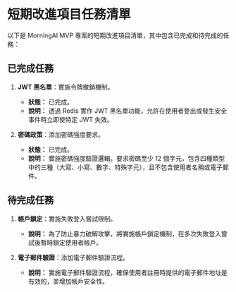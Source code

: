 # 短期改進項目任務清單

以下是 MorningAI MVP 專案的短期改進項目清單，其中包含已完成和待完成的任務：

## 已完成任務

1.  **JWT 黑名單**：實施令牌撤銷機制。
    *   **狀態：** 已完成。
    *   **說明：** 透過 Redis 實作 JWT 黑名單功能，允許在使用者登出或發生安全事件時立即使特定 JWT 失效。

2.  **密碼政策**：添加密碼強度要求。
    *   **狀態：** 已完成。
    *   **說明：** 實施密碼強度驗證邏輯，要求密碼至少 12 個字元，包含四種類型中的三種（大寫、小寫、數字、特殊字元），且不包含使用者名稱或電子郵件。

## 待完成任務

1.  **帳戶鎖定**：實施失敗登入嘗試限制。
    *   **說明：** 為了防止暴力破解攻擊，將實施帳戶鎖定機制，在多次失敗登入嘗試後暫時鎖定使用者帳戶。

2.  **電子郵件驗證**：添加電子郵件驗證流程。
    *   **說明：** 實施電子郵件驗證流程，確保使用者註冊時提供的電子郵件地址是有效的，並增加帳戶安全性。
